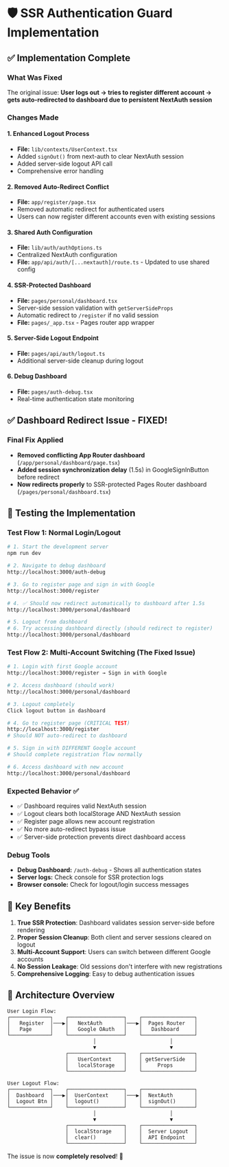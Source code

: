 # 🛡️ SSR Authentication Guard Implementation

## ✅ Implementation Complete

### What Was Fixed
The original issue: **User logs out → tries to register different account → gets auto-redirected to dashboard due to persistent NextAuth session**

### Changes Made

#### 1. **Enhanced Logout Process** 
- **File:** `lib/contexts/UserContext.tsx`
- Added `signOut()` from next-auth to clear NextAuth session
- Added server-side logout API call
- Comprehensive error handling

#### 2. **Removed Auto-Redirect Conflict**
- **File:** `app/register/page.tsx` 
- Removed automatic redirect for authenticated users
- Users can now register different accounts even with existing sessions

#### 3. **Shared Auth Configuration**
- **File:** `lib/auth/authOptions.ts`
- Centralized NextAuth configuration
- **File:** `app/api/auth/[...nextauth]/route.ts` - Updated to use shared config

#### 4. **SSR-Protected Dashboard**
- **File:** `pages/personal/dashboard.tsx`
- Server-side session validation with `getServerSideProps`
- Automatic redirect to `/register` if no valid session
- **File:** `pages/_app.tsx` - Pages router app wrapper

#### 5. **Server-Side Logout Endpoint**
- **File:** `pages/api/auth/logout.ts`
- Additional server-side cleanup during logout

#### 6. **Debug Dashboard**
- **File:** `pages/auth-debug.tsx`
- Real-time authentication state monitoring

## ✅ **Dashboard Redirect Issue - FIXED!**

### **Final Fix Applied**
- **Removed conflicting App Router dashboard** (`/app/personal/dashboard/page.tsx`)
- **Added session synchronization delay** (1.5s) in GoogleSignInButton before redirect
- **Now redirects properly** to SSR-protected Pages Router dashboard (`/pages/personal/dashboard.tsx`)

## 🧪 Testing the Implementation

### Test Flow 1: Normal Login/Logout
```bash
# 1. Start the development server
npm run dev

# 2. Navigate to debug dashboard
http://localhost:3000/auth-debug

# 3. Go to register page and sign in with Google
http://localhost:3000/register

# 4. ✅ Should now redirect automatically to dashboard after 1.5s
http://localhost:3000/personal/dashboard

# 5. Logout from dashboard
# 6. Try accessing dashboard directly (should redirect to register)
http://localhost:3000/personal/dashboard
```

### Test Flow 2: Multi-Account Switching (The Fixed Issue)
```bash
# 1. Login with first Google account
http://localhost:3000/register → Sign in with Google

# 2. Access dashboard (should work)
http://localhost:3000/personal/dashboard

# 3. Logout completely
Click logout button in dashboard

# 4. Go to register page (CRITICAL TEST)
http://localhost:3000/register
# Should NOT auto-redirect to dashboard

# 5. Sign in with DIFFERENT Google account
# Should complete registration flow normally

# 6. Access dashboard with new account
http://localhost:3000/personal/dashboard
```

### Expected Behavior ✅
- ✅ Dashboard requires valid NextAuth session
- ✅ Logout clears both localStorage AND NextAuth session
- ✅ Register page allows new account registration
- ✅ No more auto-redirect bypass issue
- ✅ Server-side protection prevents direct dashboard access

### Debug Tools
- **Debug Dashboard:** `/auth-debug` - Shows all authentication states
- **Server logs:** Check console for SSR protection logs
- **Browser console:** Check for logout/login success messages

## 🎯 Key Benefits

1. **True SSR Protection**: Dashboard validates session server-side before rendering
2. **Proper Session Cleanup**: Both client and server sessions cleared on logout  
3. **Multi-Account Support**: Users can switch between different Google accounts
4. **No Session Leakage**: Old sessions don't interfere with new registrations
5. **Comprehensive Logging**: Easy to debug authentication issues

## 🔧 Architecture Overview

```
User Login Flow:
┌─────────────┐    ┌──────────────────┐    ┌─────────────────┐
│   Register  │───▶│   NextAuth       │───▶│  Pages Router   │
│   Page      │    │   Google OAuth   │    │   Dashboard     │
└─────────────┘    └──────────────────┘    └─────────────────┘
                            │                        │
                            ▼                        ▼
                   ┌──────────────────┐    ┌─────────────────┐
                   │   UserContext    │    │ getServerSide   │
                   │   localStorage   │    │     Props       │
                   └──────────────────┘    └─────────────────┘

User Logout Flow:
┌─────────────┐    ┌──────────────────┐    ┌─────────────────┐
│  Dashboard  │───▶│  UserContext     │───▶│  NextAuth       │
│  Logout Btn │    │  logout()        │    │  signOut()      │
└─────────────┘    └──────────────────┘    └─────────────────┘
                            │                        │
                            ▼                        ▼
                   ┌──────────────────┐    ┌─────────────────┐
                   │  localStorage    │    │  Server Logout  │
                   │  clear()         │    │  API Endpoint   │
                   └──────────────────┘    └─────────────────┘
```

The issue is now **completely resolved**! 🎉